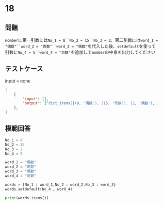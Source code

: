 # 18
## 問題

`nomber`に第一引数には`No_1 = 8``No_2 = 15``No_3 = 2`、第二引数には`word_1 = "偶数"``word_2 = "奇数"``word_3 = "偶数"`を代入した後、`setdefault`を使って引数に`No_4 = 5``word_4 = "奇数"`を追加して`nomber`の中身を出力してください

## テストケース
input = none
```json
[
	{
		"input": [],
		"output": ["dict_items([(8, '偶数'), (15, '奇数'), (2, '偶数'), (5, '奇数')])"]
  	},
]
```

## 模範回答
```python
No_1 = 8
No_2 = 15
No_3 = 2
No_4 = 5

word_1 = "偶数"
word_2 = "奇数"
word_3 = "偶数"
word_4 = "奇数"

words = {No_1 : word_1,No_2 : word_2,No_3 : word_3}
words.setdefault(No_4 , word_4)

print(words.items())
```
